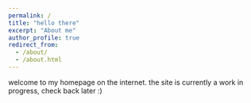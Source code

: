 ```yaml
---
permalink: /
title: "hello there"
excerpt: "About me"
author_profile: true
redirect_from: 
  - /about/
  - /about.html
---
```


welcome to my homepage on the internet. the site is currently a work in progress, check back later :)
